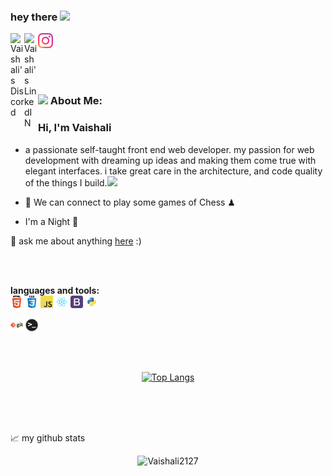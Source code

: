 ### hey there <img src="https://media.giphy.com/media/hvRJCLFzcasrR4ia7z/giphy.gif" width="25px">
<a href="https://discord.com/channels/https://discord.com/channels/Vaishali27#0673">
  <img align="left" alt="Vaishali's Discord" width="22px" src="https://raw.githubusercontent.com/peterthehan/peterthehan/master/assets/discord.svg" />
</a>

<a href="https://www.linkedin.com/in/vaishali-180a1320a/">
  <img align="left" alt="Vaishali's LinkedIN" width="22px" src="https://raw.githubusercontent.com/peterthehan/peterthehan/master/assets/linkedin.svg" />
</a>

<a href="https://www.instagram.com/selenophile2799" target="_blank"><img height="24" src="/assets/instagram.png"></a>&nbsp;&nbsp;&nbsp;&nbsp;&nbsp;

<!-- <a href="https://www.instagram.com/selenophile2799">
  <img align="left" alt="Vaishali's Instagram" width="22px" src="https://raw.githubusercontent.com/peterthehan/peterthehan/master/assets/instagram.svg" />
</a> -->
<br />
<br />

### <img src="https://github.com/TheDudeThatCode/TheDudeThatCode/blob/master/Assets/Developer.gif" width="45px"> About Me:

### Hi, I'm Vaishali
<!-- [Vaishali](https://abhishknads.me/), -->
 - a passionate self-taught front end web developer. my passion for web development with dreaming up ideas and making them come true with elegant interfaces. i take great care in the architecture, and code quality of the things I build.<img src="https://media.giphy.com/media/WUlplcMpOCEmTGBtBW/giphy.gif" width="30">

 - 👯 We can connect to play some games of Chess ♟

 - I'm a Night 🦉 



  <!-- <img align="right" alt="GIF" src="https://github.com/abhisheknaiidu/abhisheknaiidu/blob/master/code.gif?raw=true" width="500" height="320" /> -->

  💬 ask me about anything [here](mailto:vaishalimahour8@gmail.com) :)

  <br/>
  <br/>

  **languages and tools:**  
<code><img height="20" src="https://raw.githubusercontent.com/github/explore/80688e429a7d4ef2fca1e82350fe8e3517d3494d/topics/html/html.png"></code>
<code><img height="20" src="https://raw.githubusercontent.com/github/explore/80688e429a7d4ef2fca1e82350fe8e3517d3494d/topics/css/css.png"></code>
<code><img height="20" src="https://raw.githubusercontent.com/github/explore/80688e429a7d4ef2fca1e82350fe8e3517d3494d/topics/javascript/javascript.png"></code>
<code><img height="20" src="https://raw.githubusercontent.com/github/explore/80688e429a7d4ef2fca1e82350fe8e3517d3494d/topics/react/react.png"></code>
<code><img height="20" src="https://raw.githubusercontent.com/github/explore/5c058a388828bb5fde0bcafd4bc867b5bb3f26f3/topics/bootstrap/bootstrap.png"></code>
<code><img height="20" src="https://raw.githubusercontent.com/github/explore/80688e429a7d4ef2fca1e82350fe8e3517d3494d/topics/python/python.png"></code>
<!-- <code><img height="20" src="https://raw.githubusercontent.com/github/explore/80688e429a7d4ef2fca1e82350fe8e3517d3494d/topics/nodejs/nodejs.png"></code> -->
<code><img height="20" src="https://raw.githubusercontent.com/github/explore/80688e429a7d4ef2fca1e82350fe8e3517d3494d/topics/git/git.png"></code>
<code><img height="20" src="https://raw.githubusercontent.com/github/explore/80688e429a7d4ef2fca1e82350fe8e3517d3494d/topics/terminal/terminal.png"></code>


<br />
<br />
<!-- <div align="center">
  <img width="" src="https://github-readme-stats.vercel.app/api/top-langs/?username=Vaishali2127&layout=compact&hide_title=1&card_width=300" alt="Top language used in my repos" /> -->

<div align="center">

  [![Top Langs](https://github-readme-stats.vercel.app/api/top-langs/?username=Vaishali2127&layout=compact&text_color=daf7dc&bg_color=151515)](https://github.com/Vaishali2127/github-readme-stats)


  <br />
  <br />
  <br />
</div>


📈 my github stats
<p align="center"> <img src="https://github-readme-stats.vercel.app/api?username=Vaishali2127&show_icons=true&theme=gotham" alt="Vaishali2127" />

